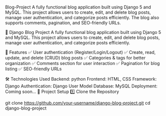 Blog-Project
A fully functional blog application built using Django 5 and MySQL. This project allows users to create, edit, and delete blog posts, manage user authentication, and categorize posts efficiently. The blog also supports comments, pagination, and SEO-friendly URLs.

📝 Django Blog Project
A fully functional blog application built using Django 5 and MySQL. This project allows users to create, edit, and delete blog posts, manage user authentication, and categorize posts efficiently.

🚀 Features
✅ User authentication (Register/Login/Logout)
✅ Create, read, update, and delete (CRUD) blog posts
✅ Categories & tags for better organization
✅ Comments section for user interaction
✅ Pagination for blog listing
✅ SEO-friendly URLs

🛠️ Technologies Used
Backend: python
Frontend: HTML, CSS
Framework: Django
Authentication: Django User Model
Database: MySQL
Deployment: Coming soon...
📂 Project Setup
1️⃣ Clone the Repository

git clone https://github.com/your-username/django-blog-project.git
cd django-blog-project
